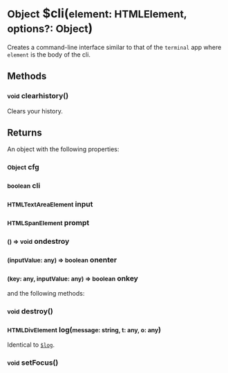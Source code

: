 # <small>Object</small> $cli(<small>element: HTMLElement, options?: Object</small>)
Creates a command-line interface similar to that of the `terminal` app where `element` is the body of the cli.
## Methods
### <small>void</small> clearhistory()
Clears your history.
## Returns
An object with the following properties:

### <small>Object</small> cfg
### <small>boolean</small> cli
### <small>HTMLTextAreaElement</small> input
### <small>HTMLSpanElement</small> prompt

### <small>() => void</small> ondestroy
### <small>(inputValue: any) => boolean</small> onenter
### <small>(key: any, inputValue: any) => boolean</small> onkey

and the following methods:
### <small>void</small> destroy()
### <small>HTMLDivElement</small> log(<small>message: string, t: any, o: any</small>)
Identical to [`$log`](/api/globals/$log.md).
### <small>void</small> setFocus()